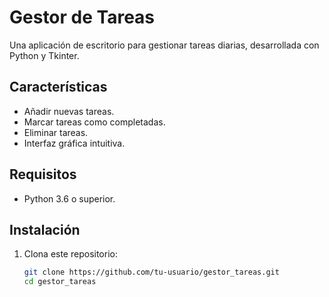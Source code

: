  # Gestor de Tareas

Una aplicación de escritorio para gestionar tareas diarias, desarrollada con Python y Tkinter.

## Características
- Añadir nuevas tareas.
- Marcar tareas como completadas.
- Eliminar tareas.
- Interfaz gráfica intuitiva.

## Requisitos
- Python 3.6 o superior.

## Instalación
1. Clona este repositorio:
   ```bash
   git clone https://github.com/tu-usuario/gestor_tareas.git
   cd gestor_tareas
